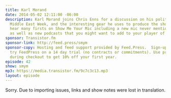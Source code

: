 ```yaml
---
title: Karl Morand
date: 2014-05-02 12:11:00 -06:00
description: Karl Morand joins Chris Enns for a discussion on his political podcast,
  Middle East Week, and the interesting gear he uses to produce the show. Listen to
  hear many firsts on Show Me Your Mic including a new mic never mentioned before
  as well as new podcasts that you might want to add to your player of choice.
sponsor: Transistor.fm
sponsor-link: http://feed.press/smym
sponsor-copy: Hosting and feed support provided by Feed.Press.  Sign-up today and
  try FeedPress on a 14 day trial (no contracts or commitments). Use promo code "smym"
  during checkout to get 10% off your first year.
episode: 42
show: smym
mp3: https://media.transistor.fm/9c7c3c13.mp3
layout: episode
---
```


Sorry. Due to importing issues, links and show notes were lost in translation.
